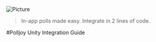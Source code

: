 ![Picture](http://www.polljoy.com/assets/images/logo/polljoy-logo-github.png)

> In-app polls made easy. Integrate in 2 lines of code.


#Polljoy Unity Integration Guide